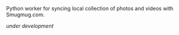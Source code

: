 Python worker for syncing local collection of photos and videos with Smugmug.com.

*under development*